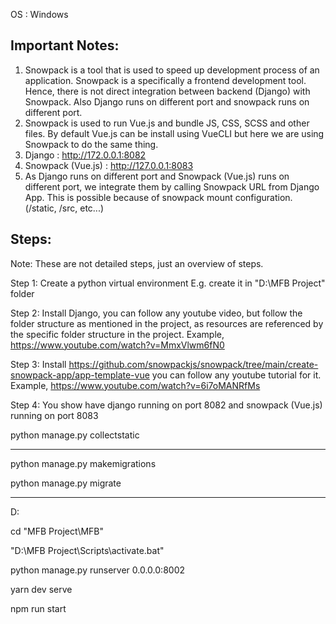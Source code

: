 OS : Windows

## Important Notes:

1. Snowpack is a tool that is used to speed up development process of an application. Snowpack is a specifically a frontend development tool. Hence, there is not direct integration between backend (Django) with Snowpack. Also Django runs on different port and snowpack runs on different port.
2. Snowpack is used to run Vue.js and bundle JS, CSS, SCSS and other files. By default Vue.js can be install using VueCLI but here we are using Snowpack to do the same thing.
3. Django : http://172.0.0.1:8082
4. Snowpack (Vue.js) : http://127.0.0.1:8083
5. As Django runs on different port and Snowpack (Vue.js) runs on different port, we integrate them by calling Snowpack URL from Django App. This is possible because of snowpack mount configuration. (/static, /src, etc...)


## Steps: 
Note: These are not detailed steps, just an overview of steps.

Step 1: Create a python virtual environment
E.g. create it in "D:\MFB Project" folder

Step 2: Install Django, you can follow any youtube video, but follow the folder structure as mentioned in the project, as resources are referenced by the specific folder structure in the project. Example, https://www.youtube.com/watch?v=MmxVlwm6fN0

Step 3: Install https://github.com/snowpackjs/snowpack/tree/main/create-snowpack-app/app-template-vue you can follow any youtube tutorial for it. Example, https://www.youtube.com/watch?v=6i7oMANRfMs

Step 4: You show have django running on port 8082 and snowpack (Vue.js) running on port 8083


python manage.py collectstatic

------------------------

python manage.py makemigrations

python manage.py migrate

-------------------------

D:

cd "MFB Project\MFB"

"D:\MFB Project\Scripts\activate.bat"

python manage.py runserver 0.0.0.0:8002

yarn dev serve

npm run start
